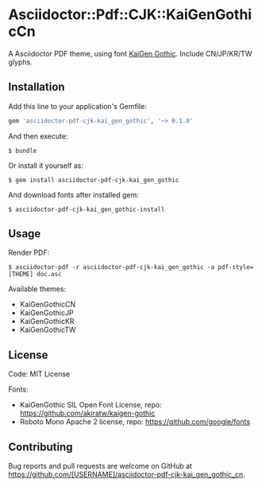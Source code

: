 # Asciidoctor::Pdf::CJK::KaiGenGothicCn

A Asciidoctor PDF theme, using font [KaiGen Gothic](https://github.com/akiratw/kaigen-gothic). Include CN/JP/KR/TW glyphs.

## Installation

Add this line to your application's Gemfile:

```ruby
gem 'asciidoctor-pdf-cjk-kai_gen_gothic', '~> 0.1.0'
```

And then execute:

    $ bundle

Or install it yourself as:

    $ gem install asciidoctor-pdf-cjk-kai_gen_gothic

And download fonts after installed gem:

    $ asciidoctor-pdf-cjk-kai_gen_gothic-install

## Usage

Render PDF:

    $ asciidoctor-pdf -r asciidoctor-pdf-cjk-kai_gen_gothic -a pdf-style=[THEME] doc.asc

Available themes:

- KaiGenGothicCN
- KaiGenGothicJP
- KaiGenGothicKR
- KaiGenGothicTW

## License

Code: MIT License

Fonts:

- KaiGenGothic SIL Open Font License, repo: https://github.com/akiratw/kaigen-gothic
- Roboto Mono Apache 2 license, repo: https://github.com/google/fonts

## Contributing

Bug reports and pull requests are welcome on GitHub at https://github.com/[USERNAME]/asciidoctor-pdf-cjk-kai_gen_gothic_cn.
